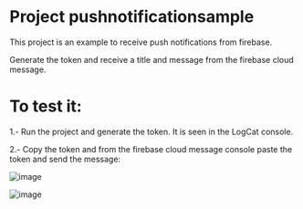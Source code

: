 # Project pushnotificationsample


This project is an example to receive push notifications from firebase.

Generate the token and receive a title and message from the firebase cloud message.

# To test it:

1.- Run the project and generate the token. It is seen in the LogCat console.

2.- Copy the token and from the firebase cloud message console paste the token and send the message:


![image](https://user-images.githubusercontent.com/24800779/198884938-b76f4750-4698-4059-a991-40b4cb0afe51.png)


![image](https://user-images.githubusercontent.com/24800779/198885029-02b1d1da-0d84-45e6-a557-56c9de5e6e96.png)

